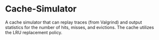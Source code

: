 # Cache-Simulator
A cache simulator that can replay traces (from Valgrind) and output statistics for the number of hits, misses, and evictions.
The cache utilizes the LRU replacement policy.
